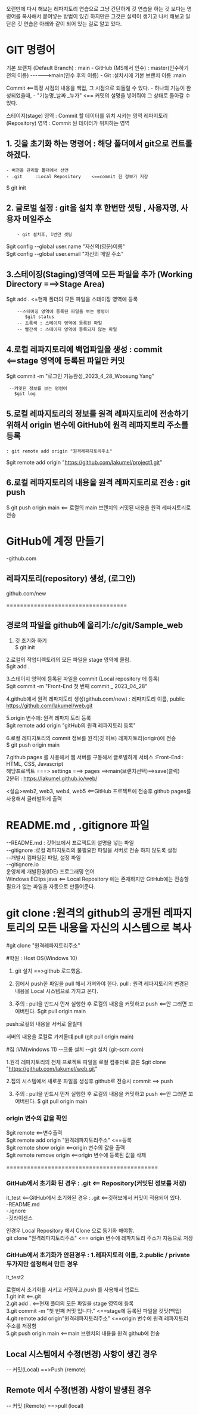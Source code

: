 오랜만에 다시 해보는 레파지토리 연습으로 그냥 간단하게 깃 연습을 하는 것 보다는 명령어를 복사해서 붙여넣는 방법이 있긴 하지만은 그것은 실력이 생기고 나서 해보고 일단은 깃 연습은 아래와 같이 되어 있는 걸로 알고 있다.


# GIT 명령어

기본 브랜치 (Default Branch) : main 
      - GitHub (MS에서 인수) :	master(인수하기 전의 이름) ------>main(인수 후의 이름)
      - Git       :설치시에 기본 브랜치 이름 :main

Commit	<==특정 시점의 내용을 백업, 그 시점으로 되돌릴 수 있다.
      - 하나의 기능이 완성되었을때,
      - "기능명_날짜 _누가"    <== 커밋의 설명을 넣어줘야 그 상태로 돌아갈 수 있다.

스테이지(stage) 영역 : Commit 할 데이터를 위치 시키는 영역
레파지토리 (Repository) 영역 :   Commit 된 데이터가 위치하는 영역 


## 1. 깃을 초기화 하는 명령어 : 해당 폴더에서 git으로 컨트롤 하겠다.
	- 버전을 관리할 폴더에서 선언
	- .git     :Local Repository	<==commit 한 정보가 저장 
$ git init 

## 2. 글로벌 설정 : git을 설치 후 한번만 셋팅 , 사용자명, 사용자 메일주소
        - git 설치후, 1번만 셋팅

$git config --global user.name "자신의(영문)이름"<br>
$git config --global user.email "자신의 메일 주소"<br>


## 3.스테이징(Staging)영역에 모든 파일을 추가 (Working Directory ===>Stage Area)
$git add .  <=현재 폴더의 모든 파일을 스테이징 영역에 등록

        --스테이징 영역에 등록된 파일을 보는 명령어
           $git status
        -- 초록색 : 스테이지 영역에 등록된 파일
        -- 빨간색 : 스테이지 영역에 등록되지 않는 파일

## 4.로컬 레파지토리에 백업파일을 생성 : commit   <==stage 영역에 등록된 파일만 커밋

$git commit -m "로그인 기능완성_2023_4_28_Woosung Yang"

     --커밋된 정보를 보는 명령어 
       $git log


## 5.로컬 레파지토리의 정보를 원격 레파지토리에 전송하기 위해서 origin 변수에 GitHub에 원격 레파지토리 주소를 등록
	: git remote add origin "원격레파지토리주소"
$git remote add origin "https://github.com/lakumel/project1.git"


## 6.로컬 레파지토리의 내용을 원격 레파지토리로 전송 : git push 

$ git push origin main         <== 로컬의 main 브랜치의 커밋된 내용을 원격 레파지토리로 전송


# GitHub에 계정 만들기
 -github.com

## 레파지토리(repository) 생성, (로그인)
  github.com/new


===================================

## 경로의 파일을 github에 올리기:/c/git/Sample_web

1. 깃 초기화 하기<br>
 $ git init<br>

2.로컬의 작업디렉토리의 모든 파일을 stage 영역에 올림.<br>
	$git add . <br>
 
3.스테이지 영역에 등록된 파일을 commit (Local repository 에 등록)<br>
	$git commit -m "Front-End 첫 번째 commit _ 2023_04_28"<br>

4.github에서 원격 레파지토리 생성(github.com/new) : 레파지토리 이름, public<br>
	https://github.com/lakumel/web.git<br>
 
5.origin 변수에: 원격 레파지 토리 등록<br>
	$git remote add origin "gitHub의 원격 레파지토리 등록"<br>
 
6.로컬 레파지토리의 commit 정보를 원격(깃 허브) 레파지토리(origin)에 전송<br>
	$ git push origin main<br>

7.github pages 를 사용해서 웹 서버를 구동해서 글로벌하게 서비스 :Front-End : HTML, CSS, Javascript <br>
  해당프로젝트 ===> settings ===> pages ==>main(브랜치선택)==>save(클릭)<br>
  2분뒤 : https://lakumel.github.io/web/<br>


<실습>web2, web3, web4, web5	<==GitHub 프로젝트에 전송후 github pages를 사용해서 글러벌하게 출력

# README.md , .gitignore 파일

   --README.md 	: 깃허브에서 프로잭트의 설명을 넣는 파일<br>
   --gitignore	:로컬 레파지토리의 불필요한 파일을 서버로 전송 하지 않도록 설정<br>
	--개발시 컴파일된 파일, 설정 파일<br>
	--gitignore.io	<br>
		운영체제  개발환경(IDE)  프로그래밍 언어	
		 Windows	    EClips		java		<== Local Repository 에는 존재하지만 
							GitHub에는 전송할 필요가 없는 파일을 자동으로 만들어준다.


# git clone  :원격의 github의 공개된 레파지토리의 모든 내용을 자신의 시스템으로 복사 
#git clone "원격레파지토리주소"



#학원 : Host OS(Windows 10) 
1. git 설치 ==>github 로드했음.

2. 집에서 push한 파일을 pull 해서 가져와야 한다.    pull  : 원격 레파지토리의 변경된 내용을 Local 시스템으로 가지고 온다.

3. 주의 : pull을 반드시 먼저 실행한 후 로컬의 내용을 커밋하고 push	    <==안 그러면 꼬여버린다.
	$git pull origin main

push:로컬의 내용을 서버로 올릴때

서버의 내용을 로컬로 가져올떄 pull
(git pull origin main)



#집    :VM(windows 11)
 --크롬 설치
 --git 설치 (git-scm.com)


  1.원격 레파지토리의 전체 프로젝트 파일을 로컬 컴퓨터로 클론 
    $git clone "https://github.com/lakumel/web.git"

  2.집의 시스템에서 새로운 파일을 생성후 github로 전송시 commit ==> push 

  3. 주의 : pull을 반드시 먼저 실행한 후 로컬의 내용을 커밋하고 push	    <==안 그러면 꼬여버린다.
	$ git pull origin main 


### origin 변수의 값을 확인<br>
$git remote	<==변수출력<br>
$git remote add origin "원격레파지토리주소"	<==등록<br>
$git remote show origin	<==origin 변수의 값을 출력<br>
$git remote remove origin	<==origin 변수에 등록된 값을 삭제<br>

============================================

### GitHub에서 초기화 된 경우 : .git      <== Repository(커밋된 정보를 저장)<br>
  it_test    <==GitHub에서 초기화된 경우 : .git        <==깃허브에서 커밋이 적용되어 있다.<br>
  -README.md<br>
  -.ignore<br>
  -깃라이센스<br>


  인경우 Local Repository 에서 Clone 으로 동기화 해야함.<br>
  git clone "원격레파지토리주소"	<== origin 변수에 레파지토리 주소가 자동으로 저장<br>

### GitHub에서 초기화가 안된경우  : 1.레파지토리 이름, 2.public / private 두가지만 설정해서 만든 경우<br>
  it_test2<br>

  로컬에서 초기화를 시키고 커밋하고,push 를 사용해서 업로드<br>
  1.git init    <==.git<br>
  2.git add .    <==현재 폴더의 모든 파일을 stage 영역에 등록<br>
  3.git commit -m "첫 번째 커밋 입니다."	<==stage에 등록된 파일을 컷밋(백업)<br>
  4.git remote add origin"원격레파지토리주소" 		<==origin 변수에 원격 레파지토리 주소를 저장함<br>
  5.git push origin main		<==main 브렌치의 내용을 원격 github에 전송 <br>



## Local 시스템에서 수정(변경) 사항이 생긴 경우
 -- 커밋(Local) ==>Push  (remote) 

## Remote 에서 수정(변경) 사항이 발생된 경우 
 -- 커밋 (Remote)   ==>pull (local)
